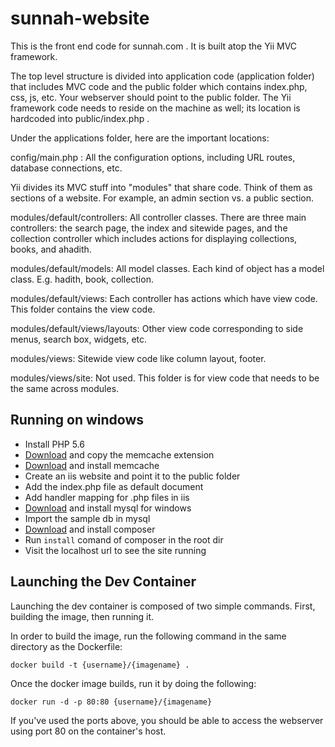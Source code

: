 # sunnah-website
This is the front end code for sunnah.com . It is built atop the Yii MVC framework.

The top level structure is divided into application code (application folder) that includes MVC code and the public folder which contains index.php, css, js, etc. Your webserver should point to the public folder. The Yii framework code needs to reside on the machine as well; its location is hardcoded into public/index.php .

Under the applications folder, here are the important locations:

config/main.php : All the configuration options, including URL routes, database connections, etc.

Yii divides its MVC stuff into "modules" that share code. Think of them as sections of a website. For example, an admin section vs. a public section. 

modules/default/controllers: All controller classes. There are three main controllers: the search page, the index and sitewide pages, and the collection controller which includes actions for displaying collections, books, and ahadith.

modules/default/models: All model classes. Each kind of object has a model class. E.g. hadith, book, collection.

modules/default/views: Each controller has actions which have view code. This folder contains the view code.

modules/default/views/layouts: Other view code corresponding to side menus, search box, widgets, etc.

modules/views: Sitewide view code like column layout, footer.

modules/views/site: Not used. This folder is for view code that needs to be the same across modules.

## Running on windows

* Install PHP 5.6
* [Download](http://windows.php.net/downloads/pecl/releases/memcache/3.0.8/) and copy the memcache extension
* [Download](http://s3.amazonaws.com/downloads.northscale.com/memcached-win32-1.4.4-14.zip) and install memcache
* Create an iis website and point it to the public folder
* Add the index.php file as default document
* Add handler mapping for .php files in iis
* [Download](https://dev.mysql.com/downloads/windows/) and install mysql for windows
* Import the sample db in mysql
* [Download](https://getcomposer.org/download/) and install composer
* Run `install` comand of composer in the root dir
* Visit the localhost url to see the site running   


## Launching the Dev Container

Launching the dev container is composed of two simple commands. First, building the image, then running it.

In order to build the image, run the following command in the same directory as the Dockerfile:

`docker build -t {username}/{imagename} .`

Once the docker image builds, run it by doing the following:

`docker run -d -p 80:80 {username}/{imagename}` 

If you've used the ports above, you should be able to access the webserver using port 80 on the container's host.
